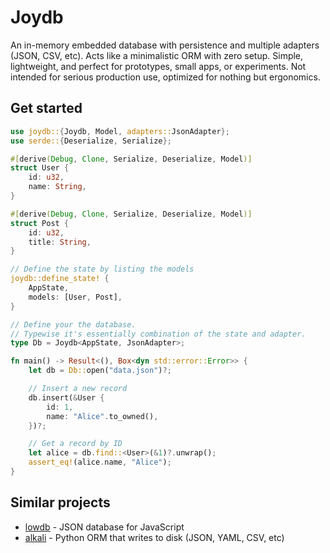 # Joydb

An in-memory embedded database with persistence and multiple adapters (JSON, CSV, etc).
Acts like a minimalistic ORM with zero setup.
Simple, lightweight, and perfect for prototypes, small apps, or experiments.
Not intended for serious production use, optimized for nothing but ergonomics.

## Get started

```rust
use joydb::{Joydb, Model, adapters::JsonAdapter};
use serde::{Deserialize, Serialize};

#[derive(Debug, Clone, Serialize, Deserialize, Model)]
struct User {
    id: u32,
    name: String,
}

#[derive(Debug, Clone, Serialize, Deserialize, Model)]
struct Post {
    id: u32,
    title: String,
}

// Define the state by listing the models
joydb::define_state! {
    AppState,
    models: [User, Post],
}

// Define your the database.
// Typewise it's essentially combination of the state and adapter.
type Db = Joydb<AppState, JsonAdapter>;

fn main() -> Result<(), Box<dyn std::error::Error>> {
    let db = Db::open("data.json")?;

    // Insert a new record
    db.insert(&User {
        id: 1,
        name: "Alice".to_owned(),
    })?;

    // Get a record by ID
    let alice = db.find::<User>(&1)?.unwrap();
    assert_eq!(alice.name, "Alice");
}
```



## Similar projects

- [lowdb](https://github.com/typicode/lowdb) - JSON database for JavaScript
- [alkali](https://github.com/kneufeld/alkali) - Python ORM that writes to disk (JSON, YAML, CSV, etc)
